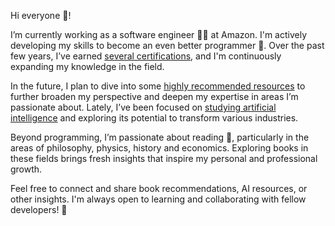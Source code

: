 Hi everyone 👋!

I’m currently working as a software engineer 👨‍💻 at Amazon. I'm actively developing my skills to become an even better programmer 💪. Over the past few years, I’ve earned [several certifications](https://www.linkedin.com/in/shuxig/details/certifications/), and I'm continuously expanding my knowledge in the field.

In the future, I plan to dive into some [highly recommended resources](resources.md) to further broaden my perspective and deepen my expertise in areas I’m passionate about. Lately, I’ve been focused on [studying artificial intelligence](ai.md) and exploring its potential to transform various industries.

Beyond programming, I’m passionate about reading 📖, particularly in the areas of philosophy, physics, history and economics. Exploring books in these fields brings fresh insights that inspire my personal and professional growth.

Feel free to connect and share book recommendations, AI resources, or other insights. I'm always open to learning and collaborating with fellow developers! 🚀

<!--
**vitaminac/vitaminac** is a ✨ _special_ ✨ repository because its `README.md` (this file) appears on your GitHub profile.

Here are some ideas to get you started:

- 🌱 I’m currently learning ...
- 👯 I’m looking to collaborate on ...
- 🤔 I’m looking for help with ...
- 💬 Ask me about ...
- 📫 How to reach me: ...
- 😄 Pronouns: ...
- ⚡ Fun fact: ...
-->
